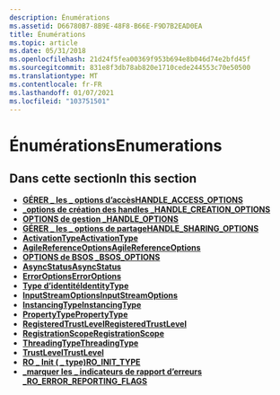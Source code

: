 ```yaml
---
description: Énumérations
ms.assetid: D66780B7-8B9E-48F8-B66E-F9D7B2EAD0EA
title: Énumérations
ms.topic: article
ms.date: 05/31/2018
ms.openlocfilehash: 21d24f5fea00369f953b694e8b046d74e2bfd45f
ms.sourcegitcommit: 831e8f3db78ab820e1710cede244553c70e50500
ms.translationtype: MT
ms.contentlocale: fr-FR
ms.lasthandoff: 01/07/2021
ms.locfileid: "103751501"
---
```

# <a name="enumerations"></a><span data-ttu-id="69ab5-103">Énumérations</span><span class="sxs-lookup"><span data-stu-id="69ab5-103">Enumerations</span></span>

## <a name="in-this-section"></a><span data-ttu-id="69ab5-104">Dans cette section</span><span class="sxs-lookup"><span data-stu-id="69ab5-104">In this section</span></span>

-   [<span data-ttu-id="69ab5-105">**GÉRER \_ les \_ options d’accès**</span><span class="sxs-lookup"><span data-stu-id="69ab5-105">**HANDLE\_ACCESS\_OPTIONS**</span></span>](/windows/desktop/api/windowsstoragecom/ne-windowsstoragecom-handle_access_options)
-   [<span data-ttu-id="69ab5-106">**\_options de création des handles \_**</span><span class="sxs-lookup"><span data-stu-id="69ab5-106">**HANDLE\_CREATION\_OPTIONS**</span></span>](/windows/desktop/api/windowsstoragecom/ne-windowsstoragecom-handle_creation_options)
-   [<span data-ttu-id="69ab5-107">**OPTIONS de gestion \_**</span><span class="sxs-lookup"><span data-stu-id="69ab5-107">**HANDLE\_OPTIONS**</span></span>](/windows/desktop/api/windowsstoragecom/ne-windowsstoragecom-handle_options)
-   [<span data-ttu-id="69ab5-108">**GÉRER \_ les \_ options de partage**</span><span class="sxs-lookup"><span data-stu-id="69ab5-108">**HANDLE\_SHARING\_OPTIONS**</span></span>](/windows/desktop/api/windowsstoragecom/ne-windowsstoragecom-handle_sharing_options)
-   [<span data-ttu-id="69ab5-109">**ActivationType**</span><span class="sxs-lookup"><span data-stu-id="69ab5-109">**ActivationType**</span></span>](/windows/win32/api/activationregistration/ne-activationregistration-activationtype)
-   [<span data-ttu-id="69ab5-110">**AgileReferenceOptions**</span><span class="sxs-lookup"><span data-stu-id="69ab5-110">**AgileReferenceOptions**</span></span>](/windows/desktop/api/combaseapi/ne-combaseapi-agilereferenceoptions)
-   [<span data-ttu-id="69ab5-111">**OPTIONS de BSOS \_**</span><span class="sxs-lookup"><span data-stu-id="69ab5-111">**BSOS\_OPTIONS**</span></span>](/windows/win32/api/shcore/ne-shcore-bsos_options)
-   [<span data-ttu-id="69ab5-112">**AsyncStatus**</span><span class="sxs-lookup"><span data-stu-id="69ab5-112">**AsyncStatus**</span></span>](/windows/win32/api/asyncinfo/ne-asyncinfo-asyncstatus)
-   <span data-ttu-id="69ab5-113">[**ErrorOptions**](/previous-versions//hh438361(v=vs.85))</span><span class="sxs-lookup"><span data-stu-id="69ab5-113">[**ErrorOptions**](/previous-versions//hh438361(v=vs.85))</span></span>
-   [<span data-ttu-id="69ab5-114">**Type d’identité**</span><span class="sxs-lookup"><span data-stu-id="69ab5-114">**IdentityType**</span></span>](/windows/win32/api/activationregistration/ne-activationregistration-identitytype)
-   <span data-ttu-id="69ab5-115">[**InputStreamOptions**](/previous-versions//hh438389(v=vs.85))</span><span class="sxs-lookup"><span data-stu-id="69ab5-115">[**InputStreamOptions**](/previous-versions//hh438389(v=vs.85))</span></span>
-   [<span data-ttu-id="69ab5-116">**InstancingType**</span><span class="sxs-lookup"><span data-stu-id="69ab5-116">**InstancingType**</span></span>](/windows/win32/api/activationregistration/ne-activationregistration-instancingtype)
-   [<span data-ttu-id="69ab5-117">**PropertyType**</span><span class="sxs-lookup"><span data-stu-id="69ab5-117">**PropertyType**</span></span>](/windows/win32/api/windows.foundation/ne-windows-foundation-propertytype)
-   <span data-ttu-id="69ab5-118">[**RegisteredTrustLevel**](/previous-versions//dn408470(v=vs.85))</span><span class="sxs-lookup"><span data-stu-id="69ab5-118">[**RegisteredTrustLevel**](/previous-versions//dn408470(v=vs.85))</span></span>
-   [<span data-ttu-id="69ab5-119">**RegistrationScope**</span><span class="sxs-lookup"><span data-stu-id="69ab5-119">**RegistrationScope**</span></span>](/windows/win32/api/activationregistration/nf-activationregistration-iactivatableclassregistration-get_registrationscope)
-   [<span data-ttu-id="69ab5-120">**ThreadingType**</span><span class="sxs-lookup"><span data-stu-id="69ab5-120">**ThreadingType**</span></span>](/windows/win32/api/activationregistration/nf-activationregistration-idllserveractivatableclassregistration-get_threadingtype)
-   [<span data-ttu-id="69ab5-121">**TrustLevel**</span><span class="sxs-lookup"><span data-stu-id="69ab5-121">**TrustLevel**</span></span>](/windows/win32/api/activationregistration/nf-activationregistration-iactivatableclassregistration-get_registeredtrustlevel)
-   [<span data-ttu-id="69ab5-122">**RO \_ Init ( \_ type)**</span><span class="sxs-lookup"><span data-stu-id="69ab5-122">**RO\_INIT\_TYPE**</span></span>](/windows/win32/api/roapi/ne-roapi-ro_init_type)
-   [<span data-ttu-id="69ab5-123">**\_marquer les \_ indicateurs de rapport d’erreurs \_**</span><span class="sxs-lookup"><span data-stu-id="69ab5-123">**RO\_ERROR\_REPORTING\_FLAGS**</span></span>](/windows/win32/api/roerrorapi/ne-roerrorapi-roerrorreportingflags)

 

 
